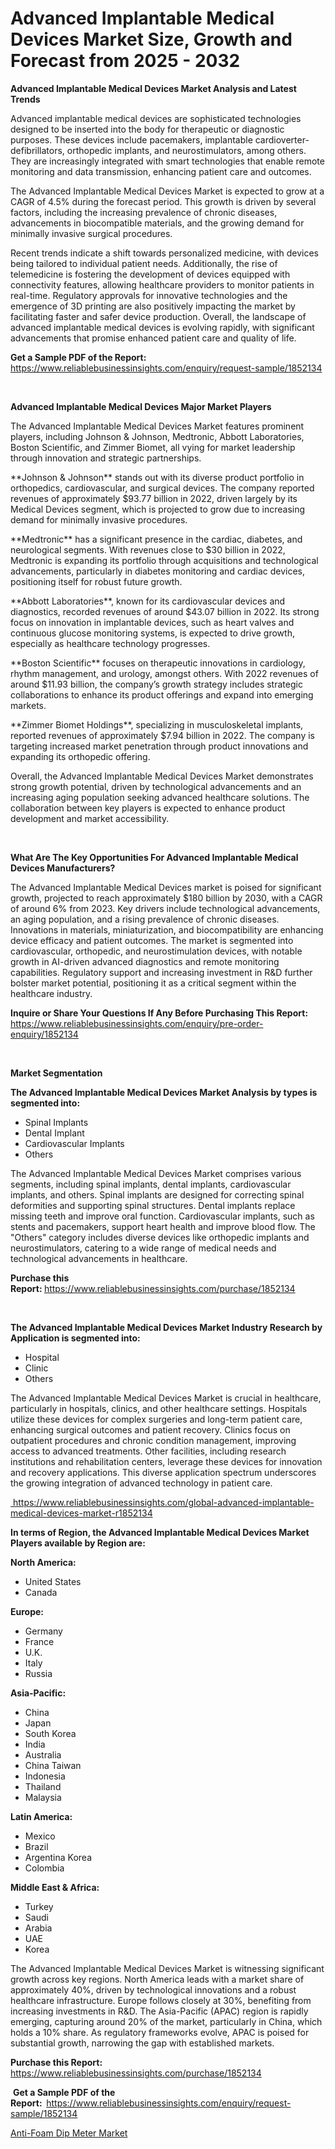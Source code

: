 <p><h1>Advanced Implantable Medical Devices Market Size, Growth and Forecast from 2025 - 2032</h1></p><p><strong>Advanced Implantable Medical Devices Market Analysis and Latest Trends</strong></p>
<p><p>Advanced implantable medical devices are sophisticated technologies designed to be inserted into the body for therapeutic or diagnostic purposes. These devices include pacemakers, implantable cardioverter-defibrillators, orthopedic implants, and neurostimulators, among others. They are increasingly integrated with smart technologies that enable remote monitoring and data transmission, enhancing patient care and outcomes.</p><p>The Advanced Implantable Medical Devices Market is expected to grow at a CAGR of 4.5% during the forecast period. This growth is driven by several factors, including the increasing prevalence of chronic diseases, advancements in biocompatible materials, and the growing demand for minimally invasive surgical procedures. </p><p>Recent trends indicate a shift towards personalized medicine, with devices being tailored to individual patient needs. Additionally, the rise of telemedicine is fostering the development of devices equipped with connectivity features, allowing healthcare providers to monitor patients in real-time. Regulatory approvals for innovative technologies and the emergence of 3D printing are also positively impacting the market by facilitating faster and safer device production. Overall, the landscape of advanced implantable medical devices is evolving rapidly, with significant advancements that promise enhanced patient care and quality of life.</p></p>
<p><strong>Get a Sample PDF of the Report:&nbsp;</strong> <a href="https://www.reliablebusinessinsights.com/enquiry/request-sample/1852134?utm_campaign=1119&utm_medium=2&utm_source=Github&utm_content=ia&utm_term=07012025&utm_id=advanced-implantable-medical-devices">https://www.reliablebusinessinsights.com/enquiry/request-sample/1852134</a></p>
<p>&nbsp;</p>
<p><strong>Advanced Implantable Medical Devices Major Market Players</strong></p>
<p><p>The Advanced Implantable Medical Devices Market features prominent players, including Johnson & Johnson, Medtronic, Abbott Laboratories, Boston Scientific, and Zimmer Biomet, all vying for market leadership through innovation and strategic partnerships.</p><p>**Johnson & Johnson** stands out with its diverse product portfolio in orthopedics, cardiovascular, and surgical devices. The company reported revenues of approximately $93.77 billion in 2022, driven largely by its Medical Devices segment, which is projected to grow due to increasing demand for minimally invasive procedures.</p><p>**Medtronic** has a significant presence in the cardiac, diabetes, and neurological segments. With revenues close to $30 billion in 2022, Medtronic is expanding its portfolio through acquisitions and technological advancements, particularly in diabetes monitoring and cardiac devices, positioning itself for robust future growth.</p><p>**Abbott Laboratories**, known for its cardiovascular devices and diagnostics, recorded revenues of around $43.07 billion in 2022. Its strong focus on innovation in implantable devices, such as heart valves and continuous glucose monitoring systems, is expected to drive growth, especially as healthcare technology progresses.</p><p>**Boston Scientific** focuses on therapeutic innovations in cardiology, rhythm management, and urology, amongst others. With 2022 revenues of around $11.93 billion, the company’s growth strategy includes strategic collaborations to enhance its product offerings and expand into emerging markets.</p><p>**Zimmer Biomet Holdings**, specializing in musculoskeletal implants, reported revenues of approximately $7.94 billion in 2022. The company is targeting increased market penetration through product innovations and expanding its orthopedic offering.</p><p>Overall, the Advanced Implantable Medical Devices Market demonstrates strong growth potential, driven by technological advancements and an increasing aging population seeking advanced healthcare solutions. The collaboration between key players is expected to enhance product development and market accessibility.</p></p>
<p>&nbsp;</p>
<p><strong>What Are The Key Opportunities For Advanced Implantable Medical Devices Manufacturers?</strong></p>
<p><p>The Advanced Implantable Medical Devices market is poised for significant growth, projected to reach approximately $180 billion by 2030, with a CAGR of around 6% from 2023. Key drivers include technological advancements, an aging population, and a rising prevalence of chronic diseases. Innovations in materials, miniaturization, and biocompatibility are enhancing device efficacy and patient outcomes. The market is segmented into cardiovascular, orthopedic, and neurostimulation devices, with notable growth in AI-driven advanced diagnostics and remote monitoring capabilities. Regulatory support and increasing investment in R&D further bolster market potential, positioning it as a critical segment within the healthcare industry.</p></p>
<p><strong>Inquire or Share Your Questions If Any Before Purchasing This Report:</strong> <a href="https://www.reliablebusinessinsights.com/enquiry/pre-order-enquiry/1852134?utm_campaign=1119&utm_medium=2&utm_source=Github&utm_content=ia&utm_term=07012025&utm_id=advanced-implantable-medical-devices">https://www.reliablebusinessinsights.com/enquiry/pre-order-enquiry/1852134</a></p>
<p>&nbsp;</p>
<p><strong>Market Segmentation</strong></p>
<p><strong>The Advanced Implantable Medical Devices Market Analysis by types is segmented into:</strong></p>
<p><ul><li>Spinal Implants</li><li>Dental Implant</li><li>Cardiovascular Implants</li><li>Others</li></ul></p>
<p><p>The Advanced Implantable Medical Devices Market comprises various segments, including spinal implants, dental implants, cardiovascular implants, and others. Spinal implants are designed for correcting spinal deformities and supporting spinal structures. Dental implants replace missing teeth and improve oral function. Cardiovascular implants, such as stents and pacemakers, support heart health and improve blood flow. The "Others" category includes diverse devices like orthopedic implants and neurostimulators, catering to a wide range of medical needs and technological advancements in healthcare.</p></p>
<p><strong>Purchase this Report:&nbsp;</strong><a href="https://www.reliablebusinessinsights.com/purchase/1852134?utm_campaign=1119&utm_medium=2&utm_source=Github&utm_content=ia&utm_term=07012025&utm_id=advanced-implantable-medical-devices">https://www.reliablebusinessinsights.com/purchase/1852134</a></p>
<p>&nbsp;</p>
<p><strong>The Advanced Implantable Medical Devices Market Industry Research by Application is segmented into:</strong></p>
<p><ul><li>Hospital</li><li>Clinic</li><li>Others</li></ul></p>
<p><p>The Advanced Implantable Medical Devices Market is crucial in healthcare, particularly in hospitals, clinics, and other healthcare settings. Hospitals utilize these devices for complex surgeries and long-term patient care, enhancing surgical outcomes and patient recovery. Clinics focus on outpatient procedures and chronic condition management, improving access to advanced treatments. Other facilities, including research institutions and rehabilitation centers, leverage these devices for innovation and recovery applications. This diverse application spectrum underscores the growing integration of advanced technology in patient care.</p></p>
<p><a href="https://www.reliablebusinessinsights.com/global-advanced-implantable-medical-devices-market-r1852134?utm_campaign=1119&utm_medium=2&utm_source=Github&utm_content=ia&utm_term=07012025&utm_id=advanced-implantable-medical-devices">&nbsp;https://www.reliablebusinessinsights.com/global-advanced-implantable-medical-devices-market-r1852134</a></p>
<p><strong>In terms of Region, the Advanced Implantable Medical Devices Market Players available by Region are:</strong></p>
<p>
    <p> <strong> North America: </strong>
        <ul>
            <li>United States</li>
            <li>Canada</li>
        </ul>
        </p> 
    <p> <strong> Europe: </strong>
        <ul>
            <li>Germany</li>
            <li>France</li>
            <li>U.K.</li>
            <li>Italy</li>
            <li>Russia</li>
        </ul>
        </p> 
    <p> <strong> Asia-Pacific: </strong>
        <ul>
            <li>China</li>
            <li>Japan</li>
            <li>South Korea</li>
            <li>India</li>
            <li>Australia</li>
            <li>China Taiwan</li>
            <li>Indonesia</li>
            <li>Thailand</li>
            <li>Malaysia</li>
        </ul>
        </p> 
    <p> <strong> Latin America: </strong>
        <ul>
            <li>Mexico</li>
            <li>Brazil</li>
            <li>Argentina Korea</li>
            <li>Colombia</li>
        </ul>
        </p> 
    <p> <strong> Middle East & Africa: </strong>
        <ul>
            <li>Turkey</li>
            <li>Saudi</li>
            <li>Arabia</li>
            <li>UAE</li>
            <li>Korea</li>
        </ul>
    </p>
    </p>
<p><p>The Advanced Implantable Medical Devices Market is witnessing significant growth across key regions. North America leads with a market share of approximately 40%, driven by technological innovations and a robust healthcare infrastructure. Europe follows closely at 30%, benefiting from increasing investments in R&D. The Asia-Pacific (APAC) region is rapidly emerging, capturing around 20% of the market, particularly in China, which holds a 10% share. As regulatory frameworks evolve, APAC is poised for substantial growth, narrowing the gap with established markets.</p></p>
<p><strong>Purchase this Report: </strong><a href="https://www.reliablebusinessinsights.com/purchase/1852134?utm_campaign=1119&utm_medium=2&utm_source=Github&utm_content=ia&utm_term=07012025&utm_id=advanced-implantable-medical-devices">https://www.reliablebusinessinsights.com/purchase/1852134</a></p>
<p>&nbsp;<strong>Get a Sample PDF of the Report:&nbsp;&nbsp;</strong><a href="https://www.reliablebusinessinsights.com/enquiry/request-sample/1852134?utm_campaign=1119&utm_medium=2&utm_source=Github&utm_content=ia&utm_term=07012025&utm_id=advanced-implantable-medical-devices">https://www.reliablebusinessinsights.com/enquiry/request-sample/1852134</a></p>
<p><strong></strong></p>
<p><p><a href="https://github.com/arnoldannice0/Market-Research-Report-List-1/blob/main/anti-foam-dip-meter-market.md?utm_campaign=1119&utm_medium=2&utm_source=Github&utm_content=ia&utm_term=07012025&utm_id=advanced-implantable-medical-devices">Anti-Foam Dip Meter Market</a></p></p>